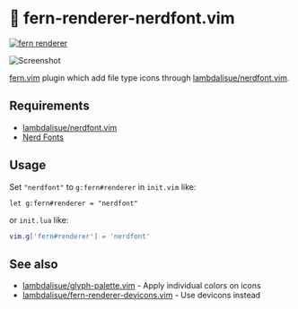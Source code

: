 # 🌿 fern-renderer-nerdfont.vim

[![fern renderer](https://img.shields.io/badge/🌿%20fern-plugin-yellowgreen)](https://github.com/lambdalisue/fern.vim)

![Screenshot](https://user-images.githubusercontent.com/546312/92318275-83115f80-efbe-11ea-854e-78fe22ce2a35.png)

[fern.vim](https://github.com/lambdalisue/fern.vim) plugin which add file type icons through [lambdalisue/nerdfont.vim](https://github.com/lambdalisue/nerdfont.vim).

## Requirements

- [lambdalisue/nerdfont.vim](https://github.com/lambdalisue/nerdfont.vim)
- [Nerd Fonts](https://www.nerdfonts.com/)

## Usage

Set `"nerdfont"` to `g:fern#renderer` in `init.vim` like:

```vim
let g:fern#renderer = "nerdfont"
```

or `init.lua` like:

```lua
vim.g['fern#renderer'] = 'nerdfont'
```

## See also

- [lambdalisue/glyph-palette.vim](https://github.com/lambdalisue/glyph-palette.vim) - Apply individual colors on icons
- [lambdalisue/fern-renderer-devicons.vim](https://github.com/lambdalisue/fern-renderer-devicons.vim) - Use devicons instead
